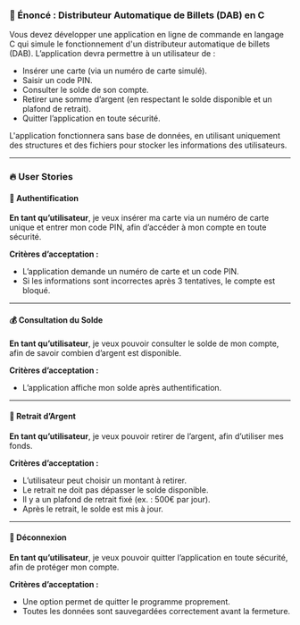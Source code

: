 ### 📌 Énoncé : Distributeur Automatique de Billets (DAB) en C  

Vous devez développer une application en ligne de commande en langage C qui simule le fonctionnement d'un distributeur automatique de billets (DAB). L’application devra permettre à un utilisateur de :  

- Insérer une carte (via un numéro de carte simulé).  
- Saisir un code PIN.  
- Consulter le solde de son compte.  
- Retirer une somme d’argent (en respectant le solde disponible et un plafond de retrait).  
- Quitter l’application en toute sécurité.  

L'application fonctionnera sans base de données, en utilisant uniquement des structures et des fichiers pour stocker les informations des utilisateurs.  

---

### 🔥 User Stories  

#### 🏦 **Authentification**  
**En tant qu’utilisateur**, je veux insérer ma carte via un numéro de carte unique et entrer mon code PIN, afin d’accéder à mon compte en toute sécurité.  

**Critères d’acceptation :**  
- L’application demande un numéro de carte et un code PIN.  
- Si les informations sont incorrectes après 3 tentatives, le compte est bloqué.  

---

#### 💰 **Consultation du Solde**  
**En tant qu’utilisateur**, je veux pouvoir consulter le solde de mon compte, afin de savoir combien d’argent est disponible.  

**Critères d’acceptation :**  
- L’application affiche mon solde après authentification.  

---

#### 💸 **Retrait d’Argent**  
**En tant qu’utilisateur**, je veux pouvoir retirer de l’argent, afin d’utiliser mes fonds.  

**Critères d’acceptation :**  
- L’utilisateur peut choisir un montant à retirer.  
- Le retrait ne doit pas dépasser le solde disponible.  
- Il y a un plafond de retrait fixé (ex. : 500€ par jour).  
- Après le retrait, le solde est mis à jour.  

---

#### 🔐 **Déconnexion**  
**En tant qu’utilisateur**, je veux pouvoir quitter l’application en toute sécurité, afin de protéger mon compte.  

**Critères d’acceptation :**  
- Une option permet de quitter le programme proprement.  
- Toutes les données sont sauvegardées correctement avant la fermeture.  

